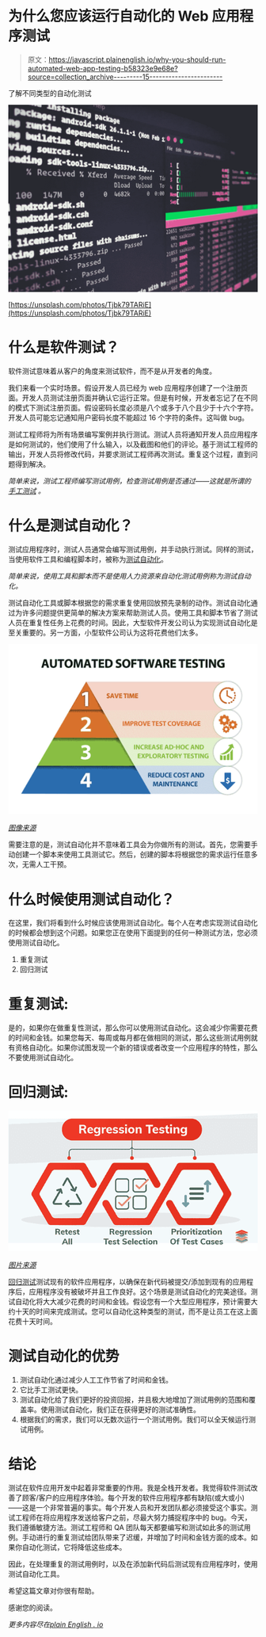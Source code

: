 # 为什么您应该运行自动化的 Web 应用程序测试

> 原文：<https://javascript.plainenglish.io/why-you-should-run-automated-web-app-testing-b58323e9e68e?source=collection_archive---------15----------------------->

了解不同类型的自动化测试

![](img/67a12eae03a1fc2e6372fb0cc236d98b.png)

[https://unsplash.com/photos/Tjbk79TARiE](https://unsplash.com/photos/Tjbk79TARiE)

# 什么是软件测试？

软件测试意味着从客户的角度来测试软件，而不是从开发者的角度。

我们来看一个实时场景。假设开发人员已经为 web 应用程序创建了一个注册页面。开发人员测试注册页面并确认它运行正常。但是有时候，开发者忘记了在不同的模式下测试注册页面。假设密码长度必须是八个或多于八个且少于十六个字符。开发人员可能忘记通知用户密码长度不能超过 16 个字符的条件。这叫做 bug。

测试工程师将为所有场景编写案例并执行测试。测试人员将通知开发人员应用程序是如何测试的，他们使用了什么输入，以及截图和他们的评论。基于测试工程师的输出，开发人员将修改代码，并要求测试工程师再次测试。重复这个过程，直到问题得到解决。

*简单来说，测试工程师编写测试用例，检查测试用例是否通过——这就是所谓的* [*手工测试*](https://www.toolsqa.com/software-testing/manual-testing/) *。*

# 什么是测试自动化？

测试应用程序时，测试人员通常会编写测试用例，并手动执行测试。同样的测试，当使用软件工具和编程脚本时，被称为[测试自动化](https://www.perfecto.io/blog/what-is-test-automation)。

*简单来说，使用工具和脚本而不是使用人力资源来自动化测试用例称为测试自动化。*

测试自动化工具或脚本根据您的需求重复使用回放预先录制的动作。测试自动化通过为许多问题提供更简单的解决方案来帮助测试人员。使用工具和脚本节省了测试人员在重复性任务上花费的时间。因此，大型软件开发公司认为实现测试自动化是至关重要的。另一方面，小型软件公司认为这将花费他们太多。

![](img/1aeb16a1f543f2cbe27b045b8fb84c73.png)

[*图像来源*](https://xbosoft.com/software-testing-services/test-automation/)

需要注意的是，测试自动化并不意味着工具会为你做所有的测试。首先，您需要手动创建一个脚本来使用工具测试它。然后，创建的脚本将根据您的需求运行任意多次，无需人工干预。

# 什么时候使用测试自动化？

在这里，我们将看到什么时候应该使用测试自动化。每个人在考虑实现测试自动化的时候都会想到这个问题。如果您正在使用下面提到的任何一种测试方法，您必须使用测试自动化。

1.  重复测试
2.  回归测试

# 重复测试:

是的，如果你在做重复性测试，那么你可以使用测试自动化。这会减少你需要花费的时间和金钱。如果您每天、每周或每月都在做相同的测试，那么这些测试用例就有资格自动化。如果你试图发现一个新的错误或者改变一个应用程序的特性，那么不要使用测试自动化。

# 回归测试:

![](img/69b038bca8e972b1078e1a3b4ca96b74.png)

[*图片来源*](https://www.xenonstack.com/insights/what-is-regression-testing/)

[回归测试](https://en.wikipedia.org/wiki/Regression_testing)测试现有的软件应用程序，以确保在新代码被提交/添加到现有的应用程序后，应用程序没有被破坏并且工作良好。这个场景是测试自动化的完美途径。测试自动化将大大减少花费的时间和金钱。假设您有一个大型应用程序，预计需要大约十天的时间来完成测试。您可以自动化这种类型的测试，而不是让员工在这上面花费十天时间。

# 测试自动化的优势

1.  测试自动化通过减少人工工作节省了时间和金钱。
2.  它比手工测试更快。
3.  测试自动化给了我们更好的投资回报，并且极大地增加了测试用例的范围和覆盖率。使用测试自动化，我们正在获得更好的测试准确性。
4.  根据我们的需求，我们可以无数次运行一个测试用例。我们可以全天候运行测试用例。

# 结论

测试在软件应用开发中起着非常重要的作用。我是全栈开发者。我觉得软件测试改善了顾客/客户的应用程序体验。每个开发的软件应用程序都有缺陷(或大或小)——这是一个非常普遍的事实。每个开发人员和开发团队都必须接受这个事实。测试工程师在将应用程序发送给客户之前，尽最大努力捕捉程序中的 bug。今天，我们遵循敏捷方法。测试工程师和 QA 团队每天都要编写和测试如此多的测试用例。手动进行的重复测试给团队带来了迟缓，并增加了时间和金钱方面的成本。如果你自动化测试，它将降低这些成本。

因此，在处理重复的测试用例时，以及在添加新代码后测试现有应用程序时，使用测试自动化工具。

希望这篇文章对你很有帮助。

感谢您的阅读。

*更多内容尽在*[*plain English . io*](http://plainenglish.io/)